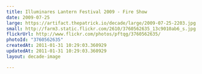 ```yaml
---
title: Illuminares Lantern Festival 2009 - Fire Show
date: 2009-07-25
large: https://artifact.thepatrick.io/decade/large/2009-07-25-2203.jpg
small: http://farm3.static.flickr.com/2610/3760562635_13c9010ab6_s.jpg
flickrUrl: http://www.flickr.com/photos/pftqg/3760562635/
photoId: "3760562635"
createdAt: 2011-01-31 10:29:03.360929
updatedAt: 2011-01-31 10:29:03.360929
layout: decade-image

---
```


